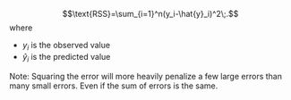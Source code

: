 $$\text{RSS}=\sum_{i=1}^n(y_i-\hat{y}_i)^2\;.$$
where
* $y_i$ is the observed value
* $\hat{y}_i$ is the predicted value

Note: Squaring the error will more heavily penalize a few large errors than many small errors. Even if the sum of errors is the same.